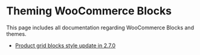 # Theming WooCommerce Blocks

This page includes all documentation regarding WooCommerce Blocks and themes.

-   [Product grid blocks style update in 2.7.0](./product-grid-270.md)
